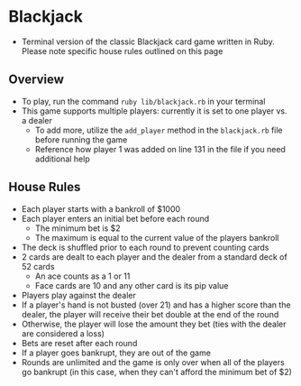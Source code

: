 # Blackjack

- Terminal version of the classic Blackjack card game written in Ruby. Please note specific house rules outlined on this page

## Overview

- To play, run the command `ruby lib/blackjack.rb` in your terminal
- This game supports multiple players: currently it is set to one player vs. a dealer
  - To add more, utilize the `add_player` method in the `blackjack.rb` file before running the game
  - Reference how player 1 was added on line 131 in the file if you need additional help

## House Rules
- Each player starts with a bankroll of $1000
- Each player enters an initial bet before each round
  - The minimum bet is $2
  - The maximum is equal to the current value of the players bankroll
- The deck is shuffled prior to each round to prevent counting cards
- 2 cards are dealt to each player and the dealer from a standard deck of 52 cards
  - An ace counts as a 1 or 11
  - Face cards are 10 and any other card is its pip value
-  Players play against the dealer
  - If a player's hand is not busted (over 21) and has a higher score than the dealer, the player will receive their bet double at the end of the round
  - Otherwise, the player will lose the amount they bet (ties with the dealer are considered a loss)
- Bets are reset after each round
- If a player goes bankrupt, they are out of the game
- Rounds are unlimited and the game is only over when all of the players go bankrupt (in this case, when they can't afford the minimum bet of $2)
